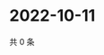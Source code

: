 # 2022-10-11

共 0 条

<!-- BEGIN WEIBO -->
<!-- 最后更新时间 Tue Oct 11 2022 18:07:52 GMT+0800 (China Standard Time) -->

<!-- END WEIBO -->
